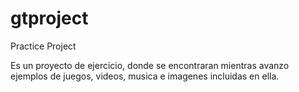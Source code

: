 # gtproject
Practice Project

Es un proyecto de ejercicio, donde se encontraran mientras avanzo ejemplos 
de juegos, videos, musica e imagenes incluidas en ella.
